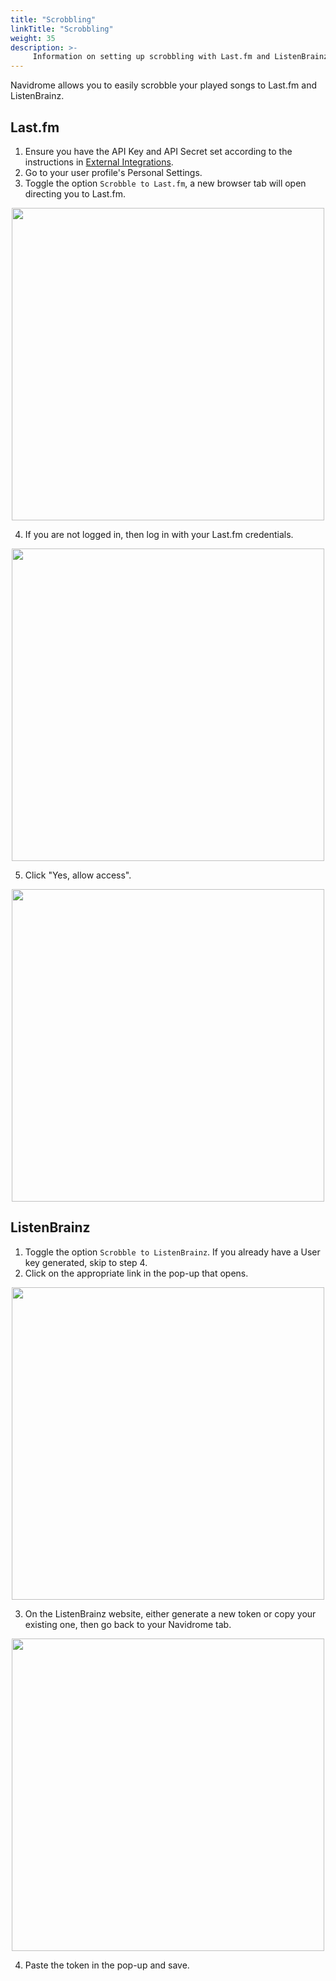 ```yaml
---
title: "Scrobbling"
linkTitle: "Scrobbling"
weight: 35
description: >-
     Information on setting up scrobbling with Last.fm and ListenBrainz.
---
```


Navidrome allows you to easily scrobble your played songs to Last.fm and ListenBrainz.

## Last.fm

1) Ensure you have the API Key and API Secret set according to the instructions in [External Integrations](/docs/usage/external-integrations#lastfm).
2) Go to your user profile's Personal Settings.
3) Toggle the option `Scrobble to Last.fm`, a new browser tab will open directing you to Last.fm.

<p align="center">
<img width="500" src="/screenshots/navidrome-personal-settings.png">
</p>

4) If you are not logged in, then log in with your Last.fm credentials.

<p align="center">
<img width="500" src="/screenshots/lastfm-login.png">
</p>

5) Click "Yes, allow access".

<p align="center">
<img width="500" src="/screenshots/lastfm-allow-access.png">
</p>

## ListenBrainz

1) Toggle the option `Scrobble to ListenBrainz`. If you already have a User key generated, skip to step 4.
2) Click on the appropriate link in the pop-up that opens.

<p align="center">
<img width="500" src="/screenshots/listenbrainz-popup.png">
</p>

3) On the ListenBrainz website, either generate a new token or copy your existing one, then go back to your Navidrome tab.

<p align="center">
<img width="500" src="/screenshots/listenbrainz-token.png">
</p>

4) Paste the token in the pop-up and save.
